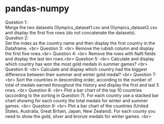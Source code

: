 # pandas-numpy
Question 1: <br> 
Merge the two datasets Olympics_dataset1.csv and Olympics_dataset2.csv and display the first five rows (do not concatenate the datasets). <br> 
Question 2: <br> 
Set the index as the country name and then display the first country in the Dataframe. \<br> 
Question 3: \<br> 
Remove the rubish column and display the first five rows.\<br> 
Question 4: \<br> 
Remove the rows with NaN fields and display the last ten rows.\<br> 
Question 5: \<br> 
Calculate and display which country has won the most gold medals in summer games? \<br> 
Question 6: \<br> 
Calculate and display which country had the biggest difference between their summer and winter gold medal? \<br> 
Question 7: \<br> 
Sort the countries in descending order, according to the number of total of medals earned throughout the history and display the first and last 5 rows. \<br> 
Question 8: \<br> 
Plot a bar chart of the top 10 countries (according to the sorting in Question 7). For each country use a stacked bar chart showing for each county the total medals for winter and summer games. \<br> 
Question 9: \<br> 
Plot a bar chart of the countries (United States, Australia, Great Britain, Japan, New Zealand). For each county you need to show the gold, silver and bronze medals for winter games. \<br> 
